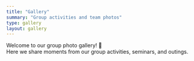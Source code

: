 ```yaml
---
title: "Gallery"
summary: "Group activities and team photos"
type: gallery
layout: gallery
---
```


Welcome to our group photo gallery! 🎉  
Here we share moments from our group activities, seminars, and outings.
